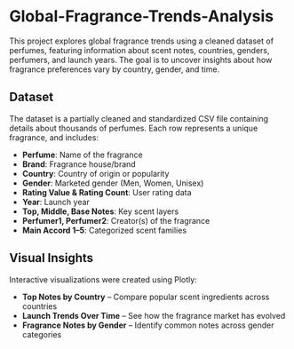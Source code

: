 # Global-Fragrance-Trends-Analysis

This project explores global fragrance trends using a cleaned dataset of perfumes, featuring information about scent notes, countries, genders, perfumers, and launch years. The goal is to uncover insights about how fragrance preferences vary by country, gender, and time.

##  Dataset

The dataset is a partially cleaned and standardized CSV file containing details about thousands of perfumes. Each row represents a unique fragrance, and includes:

- **Perfume**: Name of the fragrance  
- **Brand**: Fragrance house/brand  
- **Country**: Country of origin or popularity  
- **Gender**: Marketed gender (Men, Women, Unisex)  
- **Rating Value & Rating Count**: User rating data  
- **Year**: Launch year  
- **Top, Middle, Base Notes**: Key scent layers  
- **Perfumer1, Perfumer2**: Creator(s) of the fragrance  
- **Main Accord 1–5**: Categorized scent families

## Visual Insights

Interactive visualizations were created using Plotly:

-  **Top Notes by Country** – Compare popular scent ingredients across countries  
-  **Launch Trends Over Time** – See how the fragrance market has evolved  
-  **Fragrance Notes by Gender** – Identify common notes across gender categories

